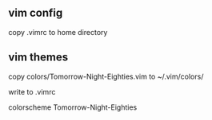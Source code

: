## vim config
  copy .vimrc to home directory

## vim themes
  copy colors/Tomorrow-Night-Eighties.vim to ~/.vim/colors/

  write to .vimrc

  colorscheme Tomorrow-Night-Eighties
